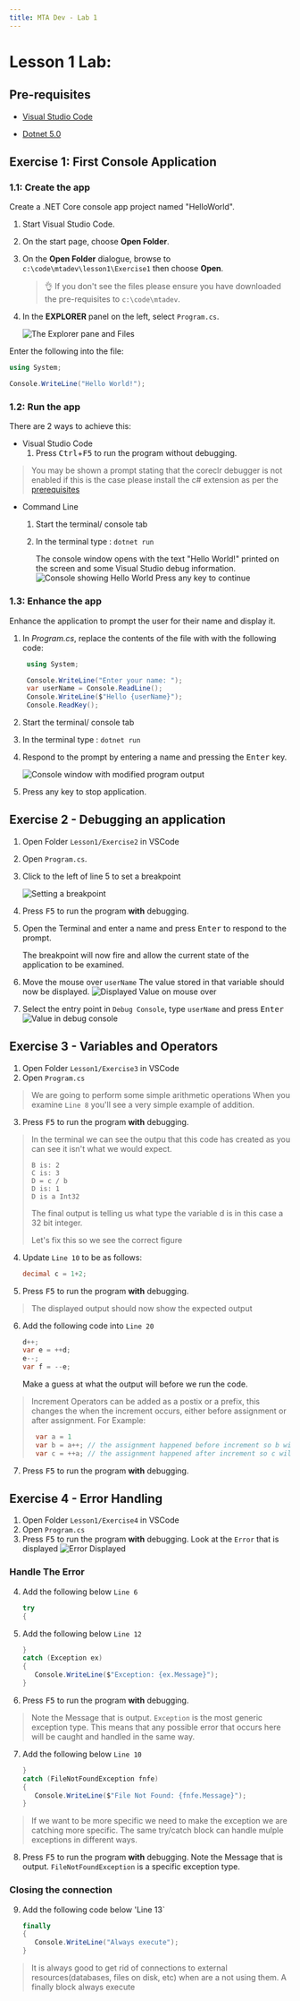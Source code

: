 ```yaml
---
title: MTA Dev - Lab 1
---
```


# Lesson 1 Lab:

## Pre-requisites

- [Visual Studio Code](https://aka.ms/win32-x64-user-stable)

- [Dotnet 5.0](https://download.visualstudio.microsoft.com/download/pr/fc1e9923-c4ea-41eb-bddb-165b684fdd4d/cdc2508795eef111e2feb35625e2e460/dotnet-sdk-5.0.100-rc.1.20452.10-win-x64.exe)

## Exercise 1: First Console Application
### 1.1: Create the app

Create a .NET Core console app project named "HelloWorld".

1. Start Visual Studio Code.

1. On the start page, choose **Open Folder**.

1. On the **Open Folder** dialogue, browse to `c:\code\mtadev\lesson1\Exercise1` then choose **Open**.

   > :ok_hand:
   > If you don't see the files please ensure you have downloaded the pre-requisites to `c:\code\mtadev`.

1. In the **EXPLORER** panel on the left, select `Program.cs`.

   ![The Explorer pane and Files](./media/e1-explorer-pane.png)

Enter the following into the file:

```csharp
using System;

Console.WriteLine("Hello World!");
```

### 1.2: Run the app
There are 2 ways to achieve this:

- Visual Studio Code
    1. Press <kbd>Ctrl</kbd>+<kbd>F5</kbd> to run the program without debugging.
> You may be shown a prompt stating that the coreclr debugger is not enabled if this is the case please install the c# extension as per the [prerequisites](./Lesson0_PreRequisites.md)
- Command Line
    1. Start the terminal/ console tab
    1. In the terminal type : `dotnet run`
    
        The console window opens with the text "Hello World!" printed on the screen and some Visual Studio debug information.
        ![Console showing Hello World Press any key to continue](./media/e1-hello-world-console.png)

### 1.3: Enhance the app

Enhance the application to prompt the user for their name and display it.

1. In *Program.cs*, replace the contents of the file with with the following code:

   ``` csharp
    using System;
   
    Console.WriteLine("Enter your name: ");
    var userName = Console.ReadLine();
    Console.WriteLine($"Hello {userName}");
    Console.ReadKey();
   ```

   

1. Start the terminal/ console tab
1. In the terminal type : `dotnet run`

1. Respond to the prompt by entering a name and pressing the <kbd>Enter</kbd> key.

   ![Console window with modified program output](./media/e1-hello-world-console-update.png)

1. Press any key to stop application.

## Exercise 2 - Debugging an application
1. Open Folder `Lesson1/Exercise2` in VSCode
1. Open `Program.cs`.
1. Click to the left of line 5 to set a breakpoint

   ![Setting a breakpoint](./media/e2-setting-breakpoint.png)

1. Press <kbd>F5</kbd> to run the program **with** debugging.

1. Open the Terminal and enter a name and press <kbd>Enter</kbd> to respond to the prompt.
   
   The breakpoint will now fire and allow the current state of the application to be examined.

1. Move the mouse over `userName`
   The value stored in that variable should now be displayed. 
   ![Displayed Value on mouse over](./media/e2-debug.png)

1. Select the entry point in `Debug Console`, 
   type `userName` and press <kbd>Enter</kbd>
   ![Value in debug console](./media/e2-console-debug-tab.png)

## Exercise 3 - Variables and Operators
1. Open Folder `Lesson1/Exercise3` in VSCode
1. Open `Program.cs`
> We are going to perform some simple arithmetic operations
> When you examine `Line 8` you'll see a very simple example of addition.
3. Press <kbd>F5</kbd> to run the program **with** debugging.
> In the terminal we can see the outpu that this code has created as you can see it isn't what we would expect.
> ``` 
> B is: 2
> C is: 3
> D = c / b
> D is: 1
> D is a Int32
> ```
> 
> The final output is telling us what type the variable d is in this case a 32 bit integer.
>
> Let's fix this so we see the correct figure 
4. Update `Line 10` to be as follows:
   ``` csharp
   decimal c = 1+2;
   ```
5. Press <kbd>F5</kbd> to run the program **with** debugging.
> The displayed output should now show the expected output

6. Add the following code into `Line 20`

   ``` csharp
   d++;
   var e = ++d;
   e--;
   var f = --e;
   ```
   Make a guess at what the output will before we run the code.
> Increment Operators can be added as a postix or a prefix, this changes the when the increment occurs, either before assignment or after assignment. For Example:
> ``` csharp
>  var a = 1
>  var b = a++; // the assignment happened before increment so b will be 1;
>  var c = ++a; // the assignment happened after increment so c will be 3;
> ```
7. Press <kbd>F5</kbd> to run the program **with** debugging.

## Exercise 4 - Error Handling

1. Open Folder `Lesson1/Exercise4` in VSCode
1. Open `Program.cs`
1. Press <kbd>F5</kbd> to run the program **with** debugging.
   Look at the `Error` that is displayed
   ![Error Displayed](./media/e3-error.png)
### Handle The Error
4. Add the following below `Line 6`
   ``` csharp
   try 
   {
   ```
1. Add the following below `Line 12`
   ``` csharp
   } 
   catch (Exception ex)
   {
      Console.WriteLine($"Exception: {ex.Message}");
   }
   ```
1. Press <kbd>F5</kbd> to run the program **with** debugging.
> Note the Message that is output. `Exception` is the most generic exception type.
> This means that any possible error that occurs here will be caught and handled in the same way.
7. Add the following below `Line 10`
   ``` csharp
   } 
   catch (FileNotFoundException fnfe)
   {
      Console.WriteLine($"File Not Found: {fnfe.Message}");
   }
   ```
> If we want to be more specific we need to make the exception we are catching more specific. The same try/catch block can handle mulple exceptions in different ways.
8. Press <kbd>F5</kbd> to run the program **with** debugging.
   Note the Message that is output. `FileNotFoundException` is a specific exception type.
### Closing the connection
9. Add the following code below 'Line 13`
   ``` csharp
   finally
   {
      Console.WriteLine("Always execute");
   }
   ```
> It is always good to get rid of connections to external resources(databases, files on disk, etc) when are a not using them. A finally block always execute
